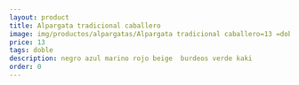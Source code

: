 ```yaml
---
layout: product
title: Alpargata tradicional caballero
image: img/productos/alpargatas/Alpargata tradicional caballero=13 =doble =negro azul marino rojo beige  burdeos verde kaki.webp
price: 13 
tags: doble 
description: negro azul marino rojo beige  burdeos verde kaki
order: 0
---
```

